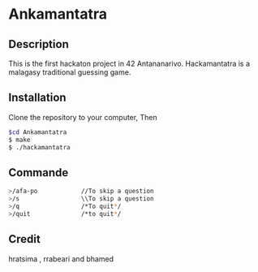 # Ankamantatra

## Description
This is the first hackaton project in 42 Antananarivo.
Hackamantatra is a malagasy traditional guessing game.

## Installation
Clone the repository to your computer, Then
```bash
$cd Ankamantatra
$ make
$ ./hackamantatra
```
## Commande
```bash
>/afa-po            //To skip a question
>/s                 \\To skip a question
>/q                 /*To quit*/
>/quit              /*to quit*/
```

## Credit
hratsima , rrabeari and bhamed
